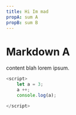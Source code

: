 ```yaml
---
title: Hi Im mad 
propA: sum A
propB: sum B 
---
```


# Markdown A

content blah lorem ipsum.

```js
<script>
    let a = 3;
    a ++;
    console.log(a);

</script>
```